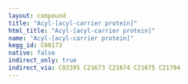 ```yaml
---
layout: compound
title: "Acyl-[acyl-carrier protein]"
html_title: "Acyl-[acyl-carrier protein]"
name: "Acyl-[acyl-carrier protein]"
kegg_id: C00173
native: false
indirect_only: true
indirect_via: C03395 C21673 C21674 C21675 C21794
---
```

